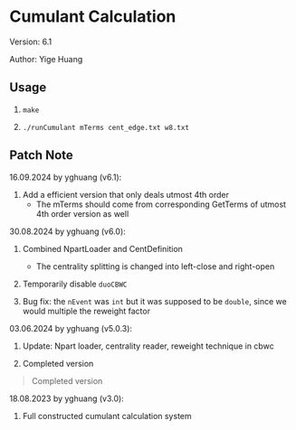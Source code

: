# Cumulant Calculation

Version: 6.1

Author: Yige Huang

## Usage

1. `make`

2. `./runCumulant mTerms cent_edge.txt w8.txt`

## Patch Note

16.09.2024 by yghuang (v6.1):

1. Add a efficient version that only deals utmost 4th order
    * The mTerms should come from corresponding GetTerms of utmost 4th order version as well

30.08.2024 by yghuang (v6.0):

1. Combined NpartLoader and CentDefinition
    * The centrality splitting is changed into left-close and right-open

2. Temporarily disable `duoCBWC`

3. Bug fix: the `nEvent` was `int` but it was supposed to be `double`, since we would multiple the reweight factor

03.06.2024 by yghuang (v5.0.3):

1. Update: Npart loader, centrality reader, reweight technique in cbwc

2. Completed version

> Completed version

18.08.2023 by yghuang (v3.0):

1. Full constructed cumulant calculation system

